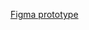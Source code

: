 [Figma prototype]([https://www.example.com](https://www.figma.com/file/OcHKQVEBcMKNNQrVKmDQi0/Untitled?type=design&node-id=0%3A1&mode=design&t=BTj4HQo2eHplt1OW-1)https://www.figma.com/file/OcHKQVEBcMKNNQrVKmDQi0/Untitled?type=design&node-id=0%3A1&mode=design&t=BTj4HQo2eHplt1OW-1)
